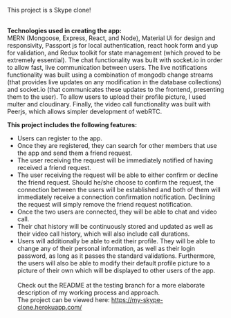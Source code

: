 This project is s Skype clone! <br />
<br />

**Technologies used in creating the app:** <br />
MERN (Mongoose, Express, React, and Node), Material Ui for design and responsivity, Passport js for local authentication, react hook form and yup for validation, and Redux toolkit for state management (which proved to be extremely essential). The chat functionality was built with socket.io in order to allow fast, live communication between users. The live notifications functionality was built using a combination of mongodb change streams (that provides live updates on any modification in the database collections) and socket.io (that communicates these updates to the frontend, presenting them to the user). To allow users to upload their profile picture, I used multer and cloudinary. Finally, the video call functionality was built with Peerjs, which allows simpler development of webRTC.
<br />

**This project includes the following features:** <br />

- Users can register to the app. <br />
- Once they are registered, they can search for other members that use the app and send them a friend request. <br />
- The user receiving the request will be immediately notified of having received a friend request. <br />
- The user receiving the request will be able to either confirm or decline the friend request. Should he/she choose to confirm the request, the connection between the users will be established and both of them will immediately receive a connection confirmation notification. Declining the request will simply remove the friend request notification. <br />
- Once the two users are connected, they will be able to chat and video call. <br />
- Their chat history will be continuously stored and updated as well as their video call history, which will also include call durations. <br />
- Users will additionally be able to edit their profile. They will be able to change any of their personal information, as well as their login password, as long as it passes the standard validations. Furthermore, the users will also be able to modify their default profile picture to a picture of their own which will be displayed to other users of the app.
  <br />
  <br />
  Check out the README at the testing branch for a more elaborate description of my working process and approach. <br/>
  The project can be viewed here: https://my-skype-clone.herokuapp.com/<br />
